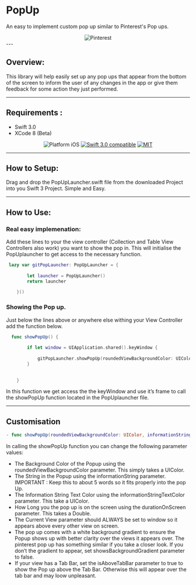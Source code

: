 # PopUp

An easy to implement custom pop up similar to Pinterest's Pop ups. 
<div align="center">
<img src="https://github.com/mhlangagc/PopUp/blob/master/InformationPopUp/Pinterest.png" alt="Pinterest"/>
</div>
---

##  Overview:

This library will help easily set up any pop ups that appear from the bottom of the screen to inform the user of any changes in the app or give them feedback for some action they just performed. 

---

##  Requirements :

- Swift 3.0
- XCode 8 (Beta)

<p align="center">
<img src="https://img.shields.io/badge/platform-iOS-blue.svg?style=flat" alt="Platform iOS" />
<a href="https://developer.apple.com/swift"><img src="https://img.shields.io/badge/Swift_3.0-compatible-4BC51D.svg?style=flat" alt="Swift 3.0 compatible" /></a>
<a href="http://mit-license.org"><img src="https://img.shields.io/badge/license-MIT-blue.svg?style=flat" alt="MIT" /></a>


---

##  How to Setup:

Drag and drop the PopUpLauncher.swift file from the downloaded Project into you Swift 3 Project. Simple and Easy.

---

##  How to Use:

### Real easy implemenation:

Add these lines to your the view controller (Collection and Table View  Controllers also work) you want to show the pop in. This will initialise the PopUplauncher to get access to the necessary function.

```swift
 lazy var gitPopLauncher: PopUpLauncher = {
    
        let launcher = PopUpLauncher()
        return launcher
    
    }()

```

### Showing the Pop up.
Just below the lines above or anywhere else withing your View Controller add the function below. 

```swift
  func showPopUp() {
    
        if let window = UIApplication.shared().keyWindow {
    
            gitPopLauncher.showPopUp(roundedViewBackgroundColor: UIColor(red: 60.0/255.0, green:  80.0/255.0 ,blue: 82.0/255.0, alpha: 1.0), informationString: "Oh Hi there.", informationStringTextColor: UIColor.white(), durationOnScreen: 4.5, currentView: window, showsBackgroundGradient: true, isAboveTabBar: false)
        }
        
        
    }

```

In this function we get access the the keyWindow  and use it’s frame to call the showPopUp function located in the PopUplauncher file.  


---

##  Customisation

```swift
- func showPopUp(roundedViewBackgroundColor: UIColor, informationString : String, informationStringTextColor: UIColor, durationOnScreen: Double, currentView: UIView, showsBackgroundGradient: Bool, isAboveTabBar: Bool)

```


In calling the showPopUp function you can change the following parameter values: 

* The Background Color of the Popup using the roundedViewBackgroundColor parameter. This simply takes a UIColor. 
* The String in the Popup using the informationString parameter. IMPORTANT : Keep this to about 5 words so it fits properly into the pop Up. 
* The Information String Text Color using the informationStringTextColor parameter. This take a UIColor. 
* How Long you the pop up is on the screen using the durationOnScreen parameter. This takes a Double. 
* The Current View parameter should ALWAYS be set to window so it appears above every other view on screen. 
* The pop up comes with a white background gradient to ensure the Popup shows up with better clarity over the views it appears over. The pinterest pop up has something similar if you take a closer look. If you don’t the gradient to appear, set showsBackgroundGradient parameter to false. 
* If your view has a Tab Bar, set the isAboveTabBar parameter to true to show the Pop up above the Tab Bar. Otherwise this will appear over the tab bar and may loow unpleasant.



